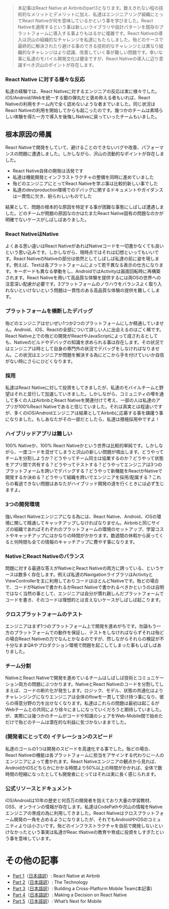 > 本記事はReact Native at Airbnbのpart3となります。数えきれない程の技術的なメリットとデメリットに加え、私達はエンジニアリング組織にとってReact Nativeが何を意味しているかという事を学びました。React Nativeを適用するという事は新しいライブラリや設計パターンを既存のプラットフォームに導入する事よりもはるかに複雑です。React Nativeの導入は沢山の組織的なチャレンジを私達にもたらしました。殆どのケースで最終的に解決されたり避ける事のできる技術的なチャレンジとは異なり組織的なチャレンジはより認識、改善していく事が難しい問題です。幸いな事に私達のモバイル開発文化は健全ですが、React Nativeの導入に辺り意識すべき沢山のポイントが存在します。

### React Native に対する様々な反応

私達の経験では、React Nativeに対するエンジニアの反応は実に様々でした。iOS/Android/Webを統一する銀の弾丸だと褒め称える者もいれば、React Nativeの利用をチーム内で全く認めないような者までいました。同じ状況はReact Nativeの利用を開始してからも起こったのです。幾つかのチームは素晴らしい体験を得た一方で導入を後悔しNativeに戻っていったチームもいました。

## 根本原因の帰属

React Nativeで開発をしていて、避けることのできないバグや改善、パフォーマンスの問題に遭遇しました。しかしながら、沢山の流動的なポイントが存在しました。

- React Native自体の開発は活発です
- 私達は機能開発とインフラストラクチャの整備を同時に進めていました
- 殆どのエンジニアにとってReact Nativeを学ぶ事は比較的新しい事でした
- 私達のdev/production環境でのデバッグに関するドキュメントやガイダンスは一貫性に欠き、紛らわしいものでした

結果として、問題の根本的な原因を特定する事が困難な事態にしばしば遭遇しました。どのチームが問題の原因なのかはたまたReact Native固有の問題なのかが明確でないケースがしばしばありました。

### React NativeはNative

よくある思い違いはReact NativeがあればNativeコードを一切書かなくても良いという思い込みです。しかしながら、現時点ではそれは幻想といってもいいです。React NativeのNativeの部分は依然としてしばしば私達の前に姿を現します。例えば、Textは各プラットフォームによって若干異なる表示の仕方になります。キーボードも異なる挙動をし、AndroidではActivityは画面回転時に再構築されます。React Nativeを用いて高品質な体験を提供するには両OSの世界への注意深い配慮が必要です。3プラットフォームのノウハウをバランスよく取り入れないといけないという問題は一貫性のある高品質な体験の提供を難しくします。

### プラットフォームを横断したデバッグ

殆どのエンジニアはせいぜい1つか2つのプラットフォームにしか精通していません。Android、iOS、Reactの全部について詳しい人に出会えるのはごく稀です。React Native上での殆どの開発がReactやJavaScriptによって成されるとしても、Nativeのビルドやデバッグの知識を求められる事は存在します。その状況ではエンジニアは時として自身の専門外の状況でデバッグをしなければなりません。この状況はエンジニアが問題を解決する為にどこから手を付けていいか自信がない時にさらにひどくなります。

### 採用

私達はReact Nativeに対して投資をしてきましたが、私達のモバイルチームと野望はそれと並行して加速していきました。しかしながら、コミュニティの噂を通して多くの人はAirbnbとReact Nativeを関連付けて考え、一部の人は私達のアプリが100%React Nativeであると信じていました。それは真実とは程遠いですが、多くのiOS/Androidエンジニアは結果としてAirbnbに応募する事を躊躇う事になりました。もしあなたがその一部だとしたら、私達は積極採用中ですよ！

### ハイブリッドアプリは難しい

100% Nativeか、100% React Nativeかという世界は比較的単純です。しかしながら、一度コードを混ぜてしまうと沢山の新しい問題が噴出します。どうやってチームを分割しようか？どうやってチーム同士は協業するのか？どうやって状態をアプリ間で共有する？どうやってテストする？どうやってエンジニアは3つのプラットフォームを跨いでデバッグする？どうやって新機能をReactかNativeで開発するか決める？どうやって組織を跨いでエンジニアを採用/配属する？これらの看過できない問題はあなたがハイブリッド開発の道を行くときには必ず生じますよ。

### 3つの開発環境

強いReact Nativeエンジニアになる為には、React Native、Android、iOSの環境に関して精通してキャッチアップしなければなりません。Airbnbと同じサイズの組織であればそれぞれのプラットフォームの環境のセットアップ、学習コストやキャッチアップにはかなりの時間がかかります。数週間の休暇から戻ってくると何時間も全ての情報のキャッチアップに費やす事になります。

### NativeとReact Nativeのバランス

問題に対する最適な答えがNativeとReact Nativeの両方に跨っている、というケースは数多く存在します。例えば私達のNavigationライブラリはActivityとViewControllerを主に利用しておりコードはほとんどNativeです。殆どの場合で、コードがNativeで書かれるかReact Nativeで書かれるべきかというのは自明ではなく当然の事として、エンジニアは自分が慣れ親しんだプラットフォームでコードを書き、そのコードは理想的とは言えないケースがしばしば起こります。

### クロスプラットフォームのテスト

エンジニアはまず1つのプラットフォーム上で開発を進めがちです。勿論もう一方のプラットフォームでの動作を保証し、テストをしなければならずそれは殆どの場合React Nativeの力でなんとかなるのですが、然しながらそれらの検証が不十分なままQAやプロダクション環境で問題を起こしてしまった事もしばしばありました。

### チーム分割

NativeとReact Nativeで開発を進めているチームはしばしば技術とコミュニケーション両方の問題にぶつかります。NativeとReact Nativeのコードを分割してしまえば、コードの断片化が発生します。ロジック、モデル、状態の共通化はよりチャレンジングになりエンジニアは全体のflowを一貫して受け持つ事になり、彼らの得意分野の力を出せなくなります。私達はこれらの問題は最初は起こるがWebチームとの共同により徐々にましになっていくだろうと期待していました。が、実際には幾つかのチームがコードや知識のシェアをWeb-Mobile間で始めただけで殆どのチームは潜在的な利益に気づかないままでした。

### (開発者にとっての) イテレーションのスピード

私達のゴールの1つは開発のスピードを高速化する事でした。殆どの場合、React Nativeの機能は各プラットフォームに担当をアサインする代わりに一人のエンジニアによって書かれます。React Nativeエンジニアの観点から見れば、AndroidかiOSどちらかにかかる時間より50%以上の時間がかかれば、全体で数時間の短縮になったとしても開発者にとってはそれは実に長く感じられます。

### 公式リソースとドキュメント

iOS/Androidは10年の歴史と何百万の開発者を抱えており大量の学習教材、OSS、オンラインの情報が存在します。私達はCodePathや沢山の情報をNativeエンジニアの育成の為に利用してきました。React Nativeはクロスプラットフォーム開発の一角を占めるようになりましたが、それでもAndroidやiOSのコミュニティよりは小さいです。殆どのインフラストラクチャを自前で開発しないといけなかったという事実は私達がReac tNativeの教育や育成に投資をしすぎたという事を意味しています。

# その他の記事
- [Part 1](https://medium.com/airbnb-engineering/react-native-at-airbnb-f95aa460be1c)（[日本語訳](https://github.com/react-native-jp/react-native-at-airbnb-jp-translation/blob/master/1-alt-react-native-at-airbnb.md)）: React Native at Airbnb
- [Part 2](https://medium.com/airbnb-engineering/react-native-at-airbnb-the-technology-dafd0b43838)（[日本語訳](https://github.com/react-native-jp/react-native-at-airbnb-jp-translation/blob/master/2-react-native-at-airbnb-the-technology.md)）: The Technology
- [Part 3](https://medium.com/airbnb-engineering/building-a-cross-platform-mobile-team-3e1837b40a88)（[日本語訳](https://medium.com/airbnb-engineering/building-a-cross-platform-mobile-team-3e1837b40a88)）: Building a Cross-Platform Mobile Team(本記事)
- [Part 4](https://medium.com/airbnb-engineering/sunsetting-react-native-1868ba28e30a)（[日本語訳](https://github.com/react-native-jp/react-native-at-airbnb-jp-translation/blob/master/4-sunsetting-react-native.md)）: Making a Decision on React Native
- [Part 5](https://medium.com/airbnb-engineering/whats-next-for-mobile-at-airbnb-5e71618576ab)（[日本語訳](https://github.com/react-native-jp/react-native-at-airbnb-jp-translation/blob/master/5-what%E2%80%99s-next-for-mobile-at-airbnb.md)）: What’s Next for Mobile
